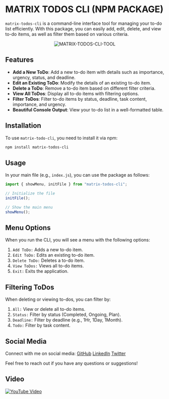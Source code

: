 # MATRIX TODOS CLI (NPM PACKAGE)

`matrix-todos-cli` is a command-line interface tool for managing your to-do list efficiently. With this package, you can easily add, edit, delete, and view to-do items, as well as filter them based on various criteria.

<p align="center">
  <img src="https://res.cloudinary.com/dq3pru6ji/image/upload/v1725024488/OWN%20IMAGES/MATRIX-TODOS-CLI-TOOL_ybhmlx.png" alt="MATRIX-TODOS-CLI-TOOL">
</p>

## Features

- **Add a New ToDo**: Add a new to-do item with details such as importance, urgency, status, and deadline.
- **Edit an Existing ToDo**: Modify the details of an existing to-do item.
- **Delete a ToDo**: Remove a to-do item based on different filter criteria.
- **View All ToDos**: Display all to-do items with filtering options.
- **Filter ToDos**: Filter to-do items by status, deadline, task content, importance, and urgency.
- **Beautiful Console Output**: View your to-do list in a well-formatted table.

## Installation

To use `matrix-todo-cli`, you need to install it via npm:

```bash
npm install matrix-todos-cli
```

## Usage

In your main file (e.g., `index.js`), you can use the package as follows:

```js
import { showMenu, initFile } from "matrix-todos-cli";

// Initialize the file
initFile();

// Show the main menu
showMenu();
```

## Menu Options

When you run the CLI, you will see a menu with the following options:

1. `Add ToDo:` Adds a new to-do item.
2. `Edit ToDo:` Edits an existing to-do item.
3. `Delete ToDo:` Deletes a to-do item.
4. `View ToDos:` Views all to-do items.
5. `Exit:` Exits the application.

## Filtering ToDos

When deleting or viewing to-dos, you can filter by:

1. `All:` View or delete all to-do items.
2. `Status:` Filter by status (Completed, Ongoing, Plan).
3. `Deadline:` Filter by deadline (e.g., 1Hr, 1Day, 1Month).
4. `Todo:` Filter by task content.

## Social Media

Connect with me on social media:
[GitHub](https://github.com/BCAPATHSHALA)
[LinkedIn](https://www.linkedin.com/in/manojoffcialmj/)
[Twitter](https://twitter.com/manojofficialmj)

Feel free to reach out if you have any questions or suggestions!

## Video

[![YouTube Video](https://img.youtube.com/vi/bOPKJykezAg/0.jpg)](https://www.youtube.com/watch?v=bOPKJykezAg)